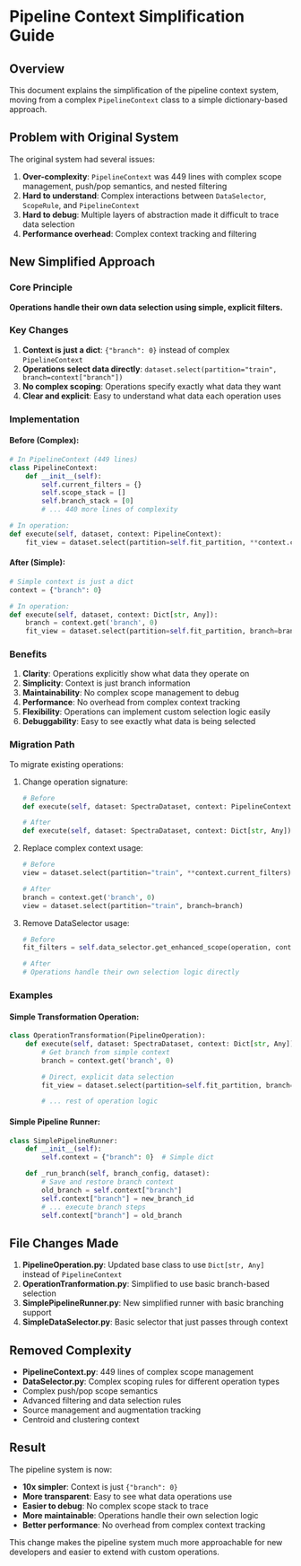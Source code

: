 # Pipeline Context Simplification Guide

## Overview

This document explains the simplification of the pipeline context system, moving from a complex `PipelineContext` class to a simple dictionary-based approach.

## Problem with Original System

The original system had several issues:

1. **Over-complexity**: `PipelineContext` was 449 lines with complex scope management, push/pop semantics, and nested filtering
2. **Hard to understand**: Complex interactions between `DataSelector`, `ScopeRule`, and `PipelineContext`
3. **Hard to debug**: Multiple layers of abstraction made it difficult to trace data selection
4. **Performance overhead**: Complex context tracking and filtering

## New Simplified Approach

### Core Principle
**Operations handle their own data selection using simple, explicit filters.**

### Key Changes

1. **Context is just a dict**: `{"branch": 0}` instead of complex `PipelineContext`
2. **Operations select data directly**: `dataset.select(partition="train", branch=context["branch"])`
3. **No complex scoping**: Operations specify exactly what data they want
4. **Clear and explicit**: Easy to understand what data each operation uses

### Implementation

#### Before (Complex):
```python
# In PipelineContext (449 lines)
class PipelineContext:
    def __init__(self):
        self.current_filters = {}
        self.scope_stack = []
        self.branch_stack = [0]
        # ... 440 more lines of complexity

# In operation:
def execute(self, dataset, context: PipelineContext):
    fit_view = dataset.select(partition=self.fit_partition, **context.current_filters)
```

#### After (Simple):
```python
# Simple context is just a dict
context = {"branch": 0}

# In operation:
def execute(self, dataset, context: Dict[str, Any]):
    branch = context.get('branch', 0)
    fit_view = dataset.select(partition=self.fit_partition, branch=branch)
```

### Benefits

1. **Clarity**: Operations explicitly show what data they operate on
2. **Simplicity**: Context is just branch information
3. **Maintainability**: No complex scope management to debug
4. **Performance**: No overhead from complex context tracking
5. **Flexibility**: Operations can implement custom selection logic easily
6. **Debuggability**: Easy to see exactly what data is being selected

### Migration Path

To migrate existing operations:

1. Change operation signature:
   ```python
   # Before
   def execute(self, dataset: SpectraDataset, context: PipelineContext) -> None:

   # After
   def execute(self, dataset: SpectraDataset, context: Dict[str, Any]) -> None:
   ```

2. Replace complex context usage:
   ```python
   # Before
   view = dataset.select(partition="train", **context.current_filters)

   # After
   branch = context.get('branch', 0)
   view = dataset.select(partition="train", branch=branch)
   ```

3. Remove DataSelector usage:
   ```python
   # Before
   fit_filters = self.data_selector.get_enhanced_scope(operation, context, phase='fit')

   # After
   # Operations handle their own selection logic directly
   ```

### Examples

#### Simple Transformation Operation:
```python
class OperationTransformation(PipelineOperation):
    def execute(self, dataset: SpectraDataset, context: Dict[str, Any]) -> None:
        # Get branch from simple context
        branch = context.get('branch', 0)

        # Direct, explicit data selection
        fit_view = dataset.select(partition=self.fit_partition, branch=branch)

        # ... rest of operation logic
```

#### Simple Pipeline Runner:
```python
class SimplePipelineRunner:
    def __init__(self):
        self.context = {"branch": 0}  # Simple dict

    def _run_branch(self, branch_config, dataset):
        # Save and restore branch context
        old_branch = self.context["branch"]
        self.context["branch"] = new_branch_id
        # ... execute branch steps
        self.context["branch"] = old_branch
```

## File Changes Made

1. **PipelineOperation.py**: Updated base class to use `Dict[str, Any]` instead of `PipelineContext`
2. **OperationTranformation.py**: Simplified to use basic branch-based selection
3. **SimplePipelineRunner.py**: New simplified runner with basic branching support
4. **SimpleDataSelector.py**: Basic selector that just passes through context

## Removed Complexity

- **PipelineContext.py**: 449 lines of complex scope management
- **DataSelector.py**: Complex scoping rules for different operation types
- Complex push/pop scope semantics
- Advanced filtering and data selection rules
- Source management and augmentation tracking
- Centroid and clustering context

## Result

The pipeline system is now:
- **10x simpler**: Context is just `{"branch": 0}`
- **More transparent**: Easy to see what data operations use
- **Easier to debug**: No complex scope stack to trace
- **More maintainable**: Operations handle their own selection logic
- **Better performance**: No overhead from complex context tracking

This change makes the pipeline system much more approachable for new developers and easier to extend with custom operations.

